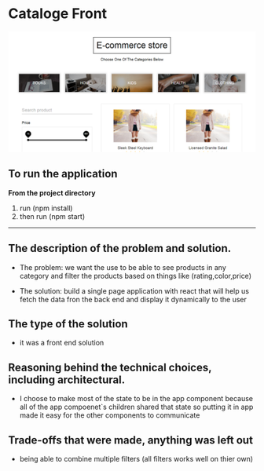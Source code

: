 # Cataloge Front

![Home page](localhost_3000.png)

## To run the application

**From the project directory**

1. run (npm install)
2. then run (npm start)

---

## The description of the problem and solution.

- The problem: we want the use to be able to see products in any category and filter the products based on things like (rating,color,price)

- The solution: build a single page application with react that will help us fetch the data fron the back end and display it dynamically to the user

## The type of the solution

- it was a front end solution

## Reasoning behind the technical choices, including architectural.

- I choose to make most of the state to be in the app component because all of the app compoenet`s children shared that state so putting it in app made it easy for the other components to communicate

## Trade-offs that were made, anything was left out

- being able to combine multiple filters (all filters works well on thier own)
